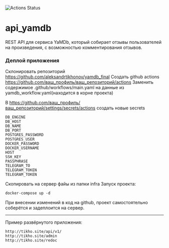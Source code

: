 ![Actions Status](https://github.com/aleksandrtikhonov/yamdb_final/actions/workflows/main.yml/badge.svg)

# api_yamdb
REST API для сервиса YaMDb, который собирает отзывы пользователей на произведения, с возможностью комментирования отзывов.

### Деплой приложения
Склонировать репозиторий https://github.com/aleksandrtikhonov/yamdb_final
Создать github actions https://github.com/ваш_профиль/ваш_репозиторий/actions
Заменить содержимое .github/workflows/main.yaml на данные из yamdb_workflow.yaml(находится в корне проекта)

В https://github.com/ваш_профиль/ваш_репозиторий/settings/secrets/actions создать новые secrets

```shell
DB_ENGINE
DB_HOST
DB_NAME
DB_PORT
POSTGRES_PASSWORD
POSTGRES_USER
DOCKER_PASSWORD
DOCKER_USERNAME
HOST
SSH_KEY
PASSPHRASE
TELEGRAM_TO
TELEGRAM_TOKEN
TELEGRAM_TOKEN
```

Скопировать на сервер файы из папки infra
Запуск проекта:

```shell
docker-compose up -d
```

При внесении изменений в код на github, проект самостоятельно соберётся и задеплоится на сервер.
_______________________________________________________________
Пример развёрнутого приложения:

```shell
http://tikho.site/api/v1/
http://tikho.site/admin
http://tikho.site/redoc
```
